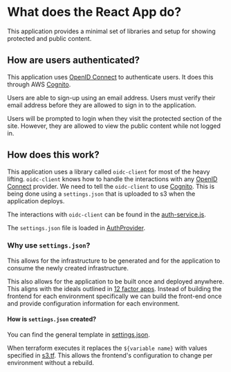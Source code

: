 # What does the React App do?

This application provides a minimal set of libraries and setup for showing protected and public content.

## How are users authenticated?

This application uses [OpenID Connect](https://openid.net/connect/) to authenticate users. It does this through
AWS [Cognito](https://aws.amazon.com/cognito/). 

Users are able to sign-up using an email address. Users must verify their email address before they are allowed to sign
in to the application. 

Users will be prompted to login when they visit the protected section of the site. However, they are allowed to view the 
public content while not logged in.

## How does this work?

This application uses a library called `oidc-client` for most of the heavy lifting. `oidc-client` knows how to handle
the interactions with any [OpenID Connect](https://openid.net/connect/) provider. We need to tell the `oidc-client` to 
use [Cognito](https://aws.amazon.com/cognito/). This is being done using a `settings.json` that is uploaded to s3 when
the application deploys.

The interactions with `oidc-client` can be found in the [auth-service.js](../spa/src/authentication/services/auth-service.js).

The `settings.json` file is loaded in [AuthProvider](../spa/src/authentication/providers/AuthProvider.js).

### Why use `settings.json`?

This allows for the infrastructure to be generated and for the application to consume the newly created infrastructure.

This also allows for the application to be built once and deployed anywhere. This aligns with the ideals outlined in
[12 factor apps](https://12factor.net/). Instead of building the frontend for each environment specifically we can build
the front-end once and provide configuration information for each environment.

#### How is `settings.json` created?

You can find the general template in [settings.json](../infrastructure/templates/spa/settings.json). 

When terraform executes it replaces the `${variable name}` with values specified in 
[s3.tf](../infrastructure/common/s3.tf). This allows the frontend's configuration to change per
environment without a rebuild.